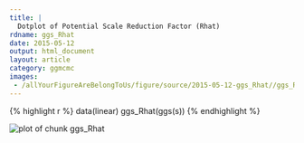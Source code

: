 ```yaml
---
title: |
  Dotplot of Potential Scale Reduction Factor (Rhat)
rdname: ggs_Rhat
date: 2015-05-12
output: html_document
layout: article
category: ggmcmc
images:
 - /allYourFigureAreBelongToUs/figure/source/2015-05-12-ggs_Rhat//ggs_Rhat-1.png
---
```





{% highlight r %}
data(linear)
ggs_Rhat(ggs(s))
{% endhighlight %}

![plot of chunk ggs_Rhat](/allYourFigureAreBelongToUs/figure/source/2015-05-12-ggs_Rhat/ggs_Rhat-1.png) 